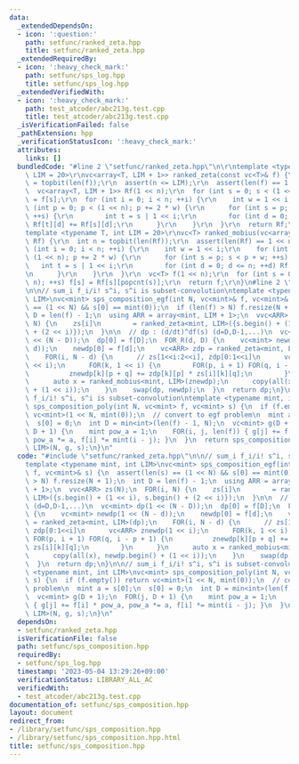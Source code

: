 ```yaml
---
data:
  _extendedDependsOn:
  - icon: ':question:'
    path: setfunc/ranked_zeta.hpp
    title: setfunc/ranked_zeta.hpp
  _extendedRequiredBy:
  - icon: ':heavy_check_mark:'
    path: setfunc/sps_log.hpp
    title: setfunc/sps_log.hpp
  _extendedVerifiedWith:
  - icon: ':heavy_check_mark:'
    path: test_atcoder/abc213g.test.cpp
    title: test_atcoder/abc213g.test.cpp
  _isVerificationFailed: false
  _pathExtension: hpp
  _verificationStatusIcon: ':heavy_check_mark:'
  attributes:
    links: []
  bundledCode: "#line 2 \"setfunc/ranked_zeta.hpp\"\n\r\ntemplate <typename T, int\
    \ LIM = 20>\r\nvc<array<T, LIM + 1>> ranked_zeta(const vc<T>& f) {\r\n  int n\
    \ = topbit(len(f));\r\n  assert(n <= LIM);\r\n  assert(len(f) == 1 << n);\r\n\
    \  vc<array<T, LIM + 1>> Rf(1 << n);\r\n  for (int s = 0; s < (1 << n); ++s) Rf[s][popcnt(s)]\
    \ = f[s];\r\n  for (int i = 0; i < n; ++i) {\r\n    int w = 1 << i;\r\n    for\
    \ (int p = 0; p < (1 << n); p += 2 * w) {\r\n      for (int s = p; s < p + w;\
    \ ++s) {\r\n        int t = s | 1 << i;\r\n        for (int d = 0; d <= n; ++d)\
    \ Rf[t][d] += Rf[s][d];\r\n      }\r\n    }\r\n  }\r\n  return Rf;\r\n}\r\n\r\n\
    template <typename T, int LIM = 20>\r\nvc<T> ranked_mobius(vc<array<T, LIM + 1>>&\
    \ Rf) {\r\n  int n = topbit(len(Rf));\r\n  assert(len(Rf) == 1 << n);\r\n  for\
    \ (int i = 0; i < n; ++i) {\r\n    int w = 1 << i;\r\n    for (int p = 0; p <\
    \ (1 << n); p += 2 * w) {\r\n      for (int s = p; s < p + w; ++s) {\r\n     \
    \   int t = s | 1 << i;\r\n        for (int d = 0; d <= n; ++d) Rf[t][d] -= Rf[s][d];\r\
    \n      }\r\n    }\r\n  }\r\n  vc<T> f(1 << n);\r\n  for (int s = 0; s < (1 <<\
    \ n); ++s) f[s] = Rf[s][popcnt(s)];\r\n  return f;\r\n}\n#line 2 \"setfunc/sps_composition.hpp\"\
    \n\n// sum_i f_i/i! s^i, s^i is subset-convolution\ntemplate <typename mint, int\
    \ LIM>\nvc<mint> sps_composition_egf(int N, vc<mint>& f, vc<mint>& s) {\n  assert(len(s)\
    \ == (1 << N) && s[0] == mint(0));\n  if (len(f) > N) f.resize(N + 1);\n  int\
    \ D = len(f) - 1;\n  using ARR = array<mint, LIM + 1>;\n  vvc<ARR> zs(N);\n  FOR(i,\
    \ N) {\n    zs[i]\n        = ranked_zeta<mint, LIM>({s.begin() + (1 << i), s.begin()\
    \ + (2 << i)});\n  }\n\n  // dp : (d/dt)^df(s) (d=D,D-1,...)\n  vc<mint> dp(1\
    \ << (N - D));\n  dp[0] = f[D];\n  FOR_R(d, D) {\n    vc<mint> newdp(1 << (N -\
    \ d));\n    newdp[0] = f[d];\n    vc<ARR> zdp = ranked_zeta<mint, LIM>(dp);\n\
    \    FOR(i, N - d) {\n      // zs[1<<i:2<<i], zdp[0:1<<i]\n      vc<ARR> znewdp(1\
    \ << i);\n      FOR(k, 1 << i) {\n        FOR(p, i + 1) FOR(q, i - p + 1) {\n\
    \          znewdp[k][p + q] += zdp[k][p] * zs[i][k][q];\n        }\n      }\n\
    \      auto x = ranked_mobius<mint, LIM>(znewdp);\n      copy(all(x), newdp.begin()\
    \ + (1 << i));\n    }\n    swap(dp, newdp);\n  }\n  return dp;\n}\n\n// sum_i\
    \ f_i/i! s^i, s^i is subset-convolution\ntemplate <typename mint, int LIM>\nvc<mint>\
    \ sps_composition_poly(int N, vc<mint> f, vc<mint> s) {\n  if (f.empty()) return\
    \ vc<mint>(1 << N, mint(0));\n  // convert to egf problem\n  mint a = s[0];\n\
    \  s[0] = 0;\n  int D = min<int>(len(f) - 1, N);\n  vc<mint> g(D + 1);\n  FOR(j,\
    \ D + 1) {\n    mint pow_a = 1;\n    FOR(i, j, len(f)) { g[j] += f[i] * pow_a,\
    \ pow_a *= a, f[i] *= mint(i - j); }\n  }\n  return sps_composition_egf<mint,\
    \ LIM>(N, g, s);\n}\n"
  code: "#include \"setfunc/ranked_zeta.hpp\"\n\n// sum_i f_i/i! s^i, s^i is subset-convolution\n\
    template <typename mint, int LIM>\nvc<mint> sps_composition_egf(int N, vc<mint>&\
    \ f, vc<mint>& s) {\n  assert(len(s) == (1 << N) && s[0] == mint(0));\n  if (len(f)\
    \ > N) f.resize(N + 1);\n  int D = len(f) - 1;\n  using ARR = array<mint, LIM\
    \ + 1>;\n  vvc<ARR> zs(N);\n  FOR(i, N) {\n    zs[i]\n        = ranked_zeta<mint,\
    \ LIM>({s.begin() + (1 << i), s.begin() + (2 << i)});\n  }\n\n  // dp : (d/dt)^df(s)\
    \ (d=D,D-1,...)\n  vc<mint> dp(1 << (N - D));\n  dp[0] = f[D];\n  FOR_R(d, D)\
    \ {\n    vc<mint> newdp(1 << (N - d));\n    newdp[0] = f[d];\n    vc<ARR> zdp\
    \ = ranked_zeta<mint, LIM>(dp);\n    FOR(i, N - d) {\n      // zs[1<<i:2<<i],\
    \ zdp[0:1<<i]\n      vc<ARR> znewdp(1 << i);\n      FOR(k, 1 << i) {\n       \
    \ FOR(p, i + 1) FOR(q, i - p + 1) {\n          znewdp[k][p + q] += zdp[k][p] *\
    \ zs[i][k][q];\n        }\n      }\n      auto x = ranked_mobius<mint, LIM>(znewdp);\n\
    \      copy(all(x), newdp.begin() + (1 << i));\n    }\n    swap(dp, newdp);\n\
    \  }\n  return dp;\n}\n\n// sum_i f_i/i! s^i, s^i is subset-convolution\ntemplate\
    \ <typename mint, int LIM>\nvc<mint> sps_composition_poly(int N, vc<mint> f, vc<mint>\
    \ s) {\n  if (f.empty()) return vc<mint>(1 << N, mint(0));\n  // convert to egf\
    \ problem\n  mint a = s[0];\n  s[0] = 0;\n  int D = min<int>(len(f) - 1, N);\n\
    \  vc<mint> g(D + 1);\n  FOR(j, D + 1) {\n    mint pow_a = 1;\n    FOR(i, j, len(f))\
    \ { g[j] += f[i] * pow_a, pow_a *= a, f[i] *= mint(i - j); }\n  }\n  return sps_composition_egf<mint,\
    \ LIM>(N, g, s);\n}\n"
  dependsOn:
  - setfunc/ranked_zeta.hpp
  isVerificationFile: false
  path: setfunc/sps_composition.hpp
  requiredBy:
  - setfunc/sps_log.hpp
  timestamp: '2023-05-04 13:29:26+09:00'
  verificationStatus: LIBRARY_ALL_AC
  verifiedWith:
  - test_atcoder/abc213g.test.cpp
documentation_of: setfunc/sps_composition.hpp
layout: document
redirect_from:
- /library/setfunc/sps_composition.hpp
- /library/setfunc/sps_composition.hpp.html
title: setfunc/sps_composition.hpp
---
```

